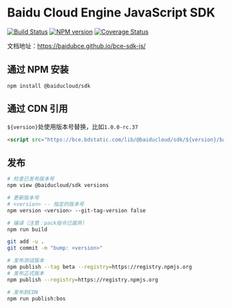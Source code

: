 # Baidu Cloud Engine JavaScript SDK

[![Build Status](https://travis-ci.org/baidubce/bce-sdk-js.svg?branch=master)](https://travis-ci.org/baidubce/bce-sdk-js)
[![NPM version](https://img.shields.io/npm/v/@baiducloud/sdk.svg?style=flat)](https://www.npmjs.com/package/@baiducloud/sdk)
[![Coverage Status](https://coveralls.io/repos/github/baidubce/bce-sdk-js/badge.svg?branch=master)](https://coveralls.io/github/baidubce/bce-sdk-js?branch=master)

文档地址：<https://baidubce.github.io/bce-sdk-js/>

## 通过 NPM 安装

```shell
npm install @baiducloud/sdk
```

## 通过 CDN 引用

`${version}`处使用版本号替换，比如`1.0.0-rc.37`

```html
<script src="https://bce.bdstatic.com/lib/@baiducloud/sdk/${version}/baidubce-sdk.bundle.min.js"></script>
```

## 发布

```bash
# 检查已发布版本号
npm view @baiducloud/sdk versions

# 更新版本号
# <version> -- 指定的版本号
npm version <version> --git-tag-version false

# 编译（注意：pack指令已废弃）
npm run build

git add -u .
git commit -m "bump: <version>"

# 发布测试版本
npm publish --tag beta --registry=https://registry.npmjs.org
# 发布正式版本
npm publish --registry=https://registry.npmjs.org

# 发布到CDN
npm run publish:bos
```

